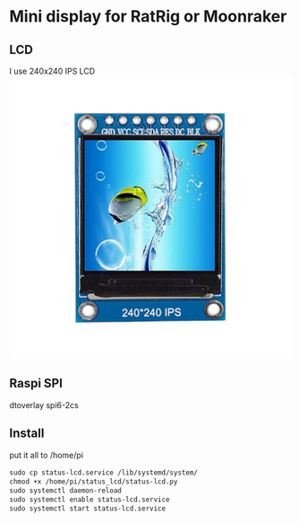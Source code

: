 # Mini display for RatRig or Moonraker

## LCD
I use 240x240 IPS LCD 
![LCD](img/lcd.jpg)

## Raspi SPI
dtoverlay spi6-2cs

## Install
put it all to /home/pi
```
sudo cp status-lcd.service /lib/systemd/system/
chmod +x /home/pi/status_lcd/status-lcd.py
sudo systemctl daemon-reload
sudo systemctl enable status-lcd.service
sudo systemctl start status-lcd.service
```
